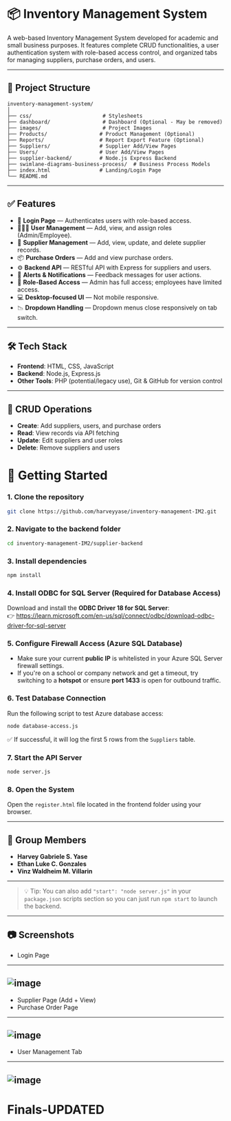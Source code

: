 # 📦 Inventory Management System

A web-based Inventory Management System developed for academic and small business purposes. It features complete CRUD functionalities, a user authentication system with role-based access control, and organized tabs for managing suppliers, purchase orders, and users.


---

## 📁 Project Structure

```
inventory-management-system/
│
├── css/                       # Stylesheets  
├── dashboard/                 # Dashboard (Optional - May be removed)  
├── images/                    # Project Images  
├── Products/                 # Product Management (Optional)  
├── Reports/                  # Report Export Feature (Optional)  
├── Suppliers/                # Supplier Add/View Pages  
├── Users/                    # User Add/View Pages  
├── supplier-backend/         # Node.js Express Backend  
├── swimlane-diagrams-business-process/  # Business Process Models  
├── index.html                # Landing/Login Page  
└── README.md
```

---

## ✅ Features  
  
- 🔐 **Login Page** — Authenticates users with role-based access.  
- 🧑‍🤝‍🧑 **User Management** — Add, view, and assign roles (Admin/Employee).  
- 🏪 **Supplier Management** — Add, view, update, and delete supplier records.  
- 📦 **Purchase Orders** — Add and view purchase orders.  
- ⚙️ **Backend API** — RESTful API with Express for suppliers and users.  
- 🚨 **Alerts & Notifications** — Feedback messages for user actions.  
- 🔑 **Role-Based Access** — Admin has full access; employees have limited access.  
- 💻 **Desktop-focused UI** — Not mobile responsive.  
- 📉 **Dropdown Handling** — Dropdown menus close responsively on tab switch.  
  
---
  
## 🛠️ Tech Stack  

- **Frontend**: HTML, CSS, JavaScript  
- **Backend**: Node.js, Express.js  
- **Other Tools**: PHP (potential/legacy use), Git & GitHub for version control  

---  
  
## 🧪 CRUD Operations  
  
- **Create**: Add suppliers, users, and purchase orders  
- **Read**: View records via API fetching  
- **Update**: Edit suppliers and user roles  
- **Delete**: Remove suppliers and users  
  
# 🚀 Getting Started

### 1. Clone the repository  
```bash
git clone https://github.com/harveyyase/inventory-management-IM2.git
```

### 2. Navigate to the backend folder  
```bash
cd inventory-management-IM2/supplier-backend
```

### 3. Install dependencies  
```bash
npm install
```

### 4. Install ODBC for SQL Server (Required for Database Access)  
Download and install the **ODBC Driver 18 for SQL Server**:  
👉 https://learn.microsoft.com/en-us/sql/connect/odbc/download-odbc-driver-for-sql-server

### 5. Configure Firewall Access (Azure SQL Database)  
- Make sure your current **public IP** is whitelisted in your Azure SQL Server firewall settings.  
- If you're on a school or company network and get a timeout, try switching to a **hotspot** or ensure **port 1433** is open for outbound traffic.

### 6. Test Database Connection  
Run the following script to test Azure database access:  
```bash
node database-access.js
```
✅ If successful, it will log the first 5 rows from the `Suppliers` table.

### 7. Start the API Server  
```bash
node server.js
```

### 8. Open the System  
Open the `register.html` file located in the frontend folder using your browser.

---

## 👥 Group Members

- **Harvey Gabriele S. Yase**  
- **Ethan Luke C. Gonzales**  
- **Vinz Waldheim M. Villarin**

---

> 💡 Tip: You can also add `"start": "node server.js"` in your `package.json` scripts section so you can just run `npm start` to launch the backend.

---
  
## 📷 Screenshots  
  
- Login Page
---------------------------------------------------------------------------------------  
![image](https://github.com/user-attachments/assets/f6a89bb7-6dab-41cc-a392-ef32ef60765a)  
---------------------------------------------------------------------------------------   
- Supplier Page (Add + View)  
- Purchase Order Page
---------------------------------------------------------------------------------------     
 ![image](https://github.com/user-attachments/assets/1a80bd57-a474-4529-b809-5f512138fd68)  
---------------------------------------------------------------------------------------   
- User Management Tab
---------------------------------------------------------------------------------------       
 ![image](https://github.com/user-attachments/assets/7b934a5d-7c9b-4e6c-9d6e-1a5b9a703d76)    
---------------------------------------------------------------------------------------      

# Finals-UPDATED
